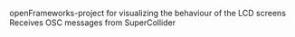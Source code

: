 openFrameworks-project for visualizing the behaviour of the LCD screens
Receives OSC messages from SuperCollider
